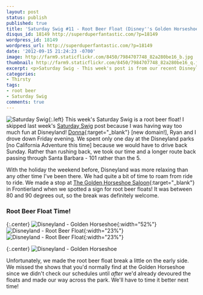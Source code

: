 ```yaml
---
layout: post
status: publish
published: true
title: 'Saturday Swig #11 - Root Beer Float (Disney''s Golden Horseshoe)'
disqus_id: 18149 http://superduperfantastic.com/?p=18149
wordpress_id: 18149
wordpress_url: http://superduperfantastic.com/?p=18149
date: '2012-09-15 21:24:23 -0700'
image: http://farm9.staticflickr.com/8450/7984707748_82a280be16_b.jpg
thumbnail: http://farm9.staticflickr.com/8450/7984707748_82a280be16_q.jpg
excerpt: <p>Saturday Swig - This week's post is from our recent Disneyland trip. Enjoying a root beer float at Disneyland's Golden Horseshoe Saloon in Frontierland!</p>
categories:
- Thirsty
tags:
- root beer
- Saturday Swig
comments: true
---
```

![Saturday Swig](http://farm8.staticflickr.com/7240/7322171030_0166725d1c_o.png){:.left} This week's Saturday Swig is a root beer float! I skipped last week's [Saturday Swig](http://superduperfantastic.com/tag/saturday-swig/ "Saturday Swig") post because I was having way too much fun at Disneyland! [Donna](http://donnasaur.us "Donnasaur"){:target="_blank"} [new domain!], Ryan and I drove down Friday evening. We spent only one day at the Disneyland parks [no California Adventure this time] because we would have to drive back Sunday. Rather than rushing back, we took our time and a longer route back passing through Santa Barbara - 101 rather than the 5\.

With the holiday the weekend before, Disneyland was more relaxing than any other time I've been there. We had quite a bit of time to roam from ride to ride. We made a stop at [The Golden Horseshoe Saloon](http://en.wikipedia.org/wiki/Golden_Horseshoe_Revue#The_Golden_Horseshoe_Revue "The Golden Horseshoe Saloon"){:target="_blank"} in Frontierland when we spotted a sign for root beer floats! It was between 80 and 90 degrees out, so the break was definitely welcome.

### Root Beer Float Time!

{:.center}
![Disneyland - Golden Horseshoe](http://farm9.staticflickr.com/8450/7984707748_82a280be16.jpg){:width="52%"} ![Disneyland - Root Beer Float](http://farm9.staticflickr.com/8444/7984702209_d131b0e622.jpg){:width="23%"} ![Disneyland - Root Beer Float](http://farm9.staticflickr.com/8305/7984701873_475c073e2a.jpg){:width="23%"} 

{:.center}
![Disneyland - Golden Horseshoe](http://farm9.staticflickr.com/8459/7984700431_42dcdd55c7_b.jpg)

Unfortunately, we made the root beer float break a little on the early side. We missed the shows that you'd normally find at the Golden Horseshoe since we didn't check our schedules until _after_ we'd already devoured the floats and made our way across the park. We'll have to time it better next time!